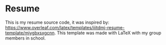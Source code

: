 # Resume
This is my resume source code, it was inspired by: https://www.overleaf.com/latex/templates/iiitdmj-resume-template/mjygbxsxgcnn. This template was made with LaTeX with my group members in school.  
